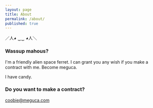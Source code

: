 ```yaml
---
layout: page
title: About
permalink: /about/
published: true
---
```


／人◕ ‿‿ ◕人＼

### Wassup mahous?

I'm a friendly alien space ferret. I can grant you any wish if you make a contract with me. Become meguca.

I have candy.

### Do you want to make a contract?

[coobie@meguca.com](mailto:coobie@meguca.com)